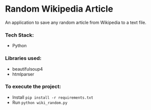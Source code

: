 # Random Wikipedia Article
An application to save any random article from Wikipedia to a text file.

### Tech Stack:
+ Python

### Libraries used:
+ beautifulsoup4
+ htmlparser

### To execute the project:
+ Install `pip install -r requirements.txt` 
+ Run `python wiki_random.py`
